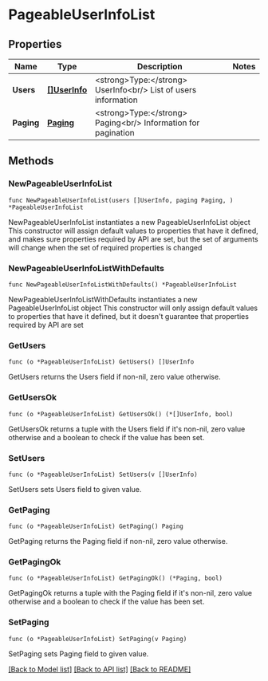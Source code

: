 # PageableUserInfoList

## Properties

Name | Type | Description | Notes
------------ | ------------- | ------------- | -------------
**Users** | [**[]UserInfo**](UserInfo.md) | &lt;strong&gt;Type:&lt;/strong&gt; UserInfo&lt;br/&gt; List of users information | 
**Paging** | [**Paging**](Paging.md) | &lt;strong&gt;Type:&lt;/strong&gt; Paging&lt;br/&gt; Information for pagination | 

## Methods

### NewPageableUserInfoList

`func NewPageableUserInfoList(users []UserInfo, paging Paging, ) *PageableUserInfoList`

NewPageableUserInfoList instantiates a new PageableUserInfoList object
This constructor will assign default values to properties that have it defined,
and makes sure properties required by API are set, but the set of arguments
will change when the set of required properties is changed

### NewPageableUserInfoListWithDefaults

`func NewPageableUserInfoListWithDefaults() *PageableUserInfoList`

NewPageableUserInfoListWithDefaults instantiates a new PageableUserInfoList object
This constructor will only assign default values to properties that have it defined,
but it doesn't guarantee that properties required by API are set

### GetUsers

`func (o *PageableUserInfoList) GetUsers() []UserInfo`

GetUsers returns the Users field if non-nil, zero value otherwise.

### GetUsersOk

`func (o *PageableUserInfoList) GetUsersOk() (*[]UserInfo, bool)`

GetUsersOk returns a tuple with the Users field if it's non-nil, zero value otherwise
and a boolean to check if the value has been set.

### SetUsers

`func (o *PageableUserInfoList) SetUsers(v []UserInfo)`

SetUsers sets Users field to given value.


### GetPaging

`func (o *PageableUserInfoList) GetPaging() Paging`

GetPaging returns the Paging field if non-nil, zero value otherwise.

### GetPagingOk

`func (o *PageableUserInfoList) GetPagingOk() (*Paging, bool)`

GetPagingOk returns a tuple with the Paging field if it's non-nil, zero value otherwise
and a boolean to check if the value has been set.

### SetPaging

`func (o *PageableUserInfoList) SetPaging(v Paging)`

SetPaging sets Paging field to given value.



[[Back to Model list]](../README.md#documentation-for-models) [[Back to API list]](../README.md#documentation-for-api-endpoints) [[Back to README]](../README.md)


